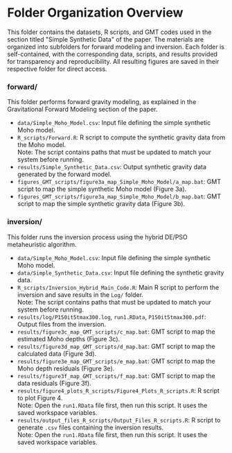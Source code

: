 # Folder Organization Overview

This folder contains the datasets, R scripts, and GMT codes used in the section titled "Simple Synthetic Data" of the paper. 
The materials are organized into subfolders for forward modeling and inversion. 
Each folder is self-contained, with the corresponding data, scripts, and results provided for transparency and reproducibility.
All resulting figures are saved in their respective folder for direct access.

### forward/  
This folder performs forward gravity modeling, as explained in the Gravitational Forward Modeling section of the paper.

- `data/Simple_Moho_Model.csv`: Input file defining the simple synthetic Moho model.  
- `R_scripts/Forward.R`: R script to compute the synthetic gravity data from the Moho model.  
  Note: The script contains paths that must be updated to match your system before running.  
- `results/Simple_Synthetic_Data.csv`: Output synthetic gravity data generated by the forward model.  
- `figures_GMT_scripts/figure3a_map_Simple_Moho_Model/a_map.bat`: GMT script to map the simple synthetic Moho model (Figure 3a).  
- `figures_GMT_scripts/figure3a_map_Simple_Moho_Model/b_map.bat`: GMT script to map the simple synthetic gravity data (Figure 3b).  

### inversion/  
This folder runs the inversion process using the hybrid DE/PSO metaheuristic algorithm.

- `data/Simple_Moho_Model.csv`: Input file defining the simple synthetic Moho model.  
- `data/Simple_Synthetic_Data.csv`: Input file defining the synthetic gravity data.  
- `R_scripts/Inversion_Hybrid_Main_Code.R`: Main R script to perform the inversion and save results in the `Log/` folder.  
  Note: The script contains paths that must be updated to match your system before running.  
- `results/log/P150it5tmax300.log`, `run1.RData`, `P150it5tmax300.pdf`: Output files from the inversion.  
- `results/figure3c_map_GMT_scripts/c_map.bat`: GMT script to map the estimated Moho depths (Figure 3c).  
- `results/figure3d_map_GMT_scripts/d_map.bat`: GMT script to map the calculated data (Figure 3d).  
- `results/figure3e_map_GMT_scripts/e_map.bat`: GMT script to map the Moho depth residuals (Figure 3e).  
- `results/figure3f_map_GMT_scripts/f_map.bat`: GMT script to map the data residuals (Figure 3f).  
- `results/figure4_plots_R_scripts/Figure4_Plots_R_scripts.R`: R script to plot Figure 4.  
  Note: Open the `run1.RData` file first, then run this script. It uses the saved workspace variables.  
- `results/output_files_R_scripts/Output_Files_R_scripts.R`: R script to generate `.csv` files containing the inversion results.  
  Note: Open the `run1.RData` file first, then run this script. It uses the saved workspace variables.  
